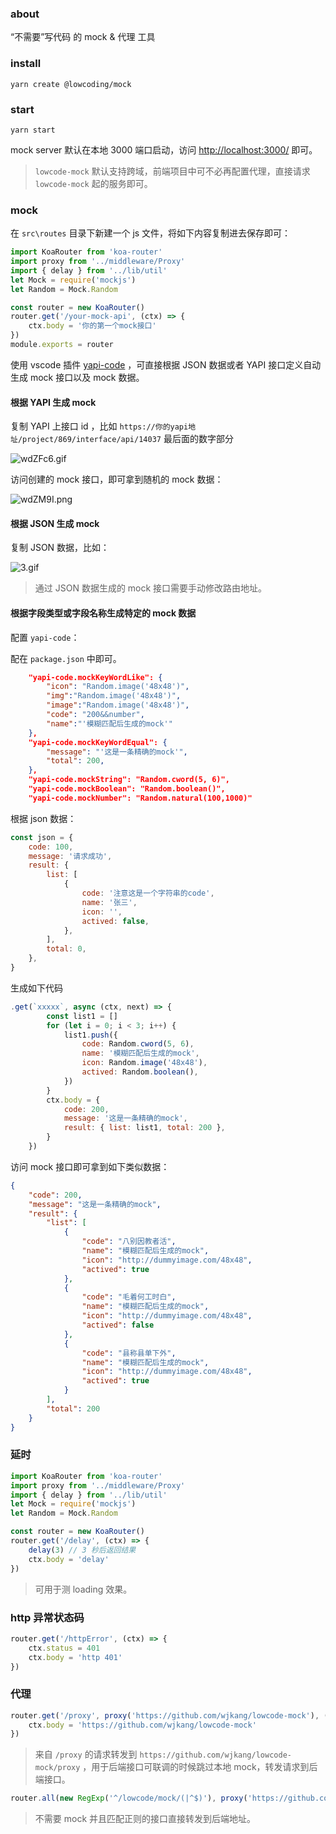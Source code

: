 ### about

“不需要”写代码 的 mock & 代理 工具

### install

`yarn create @lowcoding/mock`

### start

`yarn start`

mock server 默认在本地 3000 端口启动，访问 [http://localhost:3000/](http://localhost:3000/) 即可。

> `lowcode-mock` 默认支持跨域，前端项目中可不必再配置代理，直接请求 `lowcode-mock` 起的服务即可。

### mock

在 `src\routes` 目录下新建一个 js 文件，将如下内容复制进去保存即可：

```js
import KoaRouter from 'koa-router'
import proxy from '../middleware/Proxy'
import { delay } from '../lib/util'
let Mock = require('mockjs')
let Random = Mock.Random

const router = new KoaRouter()
router.get('/your-mock-api', (ctx) => {
	ctx.body = '你的第一个mock接口'
})
module.exports = router
```

使用 vscode 插件 [yapi-code](https://marketplace.visualstudio.com/items?itemName=wjkang.yapi-code) ，可直接根据 JSON 数据或者 YAPI 接口定义自动生成 mock 接口以及 mock 数据。

#### 根据 YAPI 生成 mock

复制 YAPI 上接口 id ，比如 `https://你的yapi地址/project/869/interface/api/14037` 最后面的数字部分

![wdZFc6.gif](https://s1.ax1x.com/2020/09/12/wdZFc6.gif)

访问创建的 mock 接口，即可拿到随机的 mock 数据：

![wdZM9I.png](https://s1.ax1x.com/2020/09/12/wdZM9I.png)

#### 根据 JSON 生成 mock

复制 JSON 数据，比如：

![3.gif](https://i.loli.net/2020/09/12/BC3vZwXaG1YqOl6.gif)

> 通过 JSON 数据生成的 mock 接口需要手动修改路由地址。

#### 根据字段类型或字段名称生成特定的 mock 数据

配置 `yapi-code`：

配在 `package.json` 中即可。

```json
	"yapi-code.mockKeyWordLike": {
		"icon": "Random.image('48x48')",
		"img":"Random.image('48x48')",
		"image":"Random.image('48x48')",
		"code": "200&&number",
		"name":"'模糊匹配后生成的mock'"
	},
	"yapi-code.mockKeyWordEqual": {
		"message": "'这是一条精确的mock'",
		"total": 200,
	},
	"yapi-code.mockString": "Random.cword(5, 6)",
	"yapi-code.mockBoolean": "Random.boolean()",
	"yapi-code.mockNumber": "Random.natural(100,1000)"

```

根据 json 数据：

```js
const json = {
	code: 100,
	message: '请求成功',
	result: {
		list: [
			{
				code: '注意这是一个字符串的code',
				name: '张三',
				icon: '',
				actived: false,
			},
		],
		total: 0,
	},
}
```

生成如下代码

```js
.get(`xxxxx`, async (ctx, next) => {
		const list1 = []
		for (let i = 0; i < 3; i++) {
			list1.push({
				code: Random.cword(5, 6),
				name: '模糊匹配后生成的mock',
				icon: Random.image('48x48'),
				actived: Random.boolean(),
			})
		}
		ctx.body = {
			code: 200,
			message: '这是一条精确的mock',
			result: { list: list1, total: 200 },
		}
	})
```

访问 mock 接口即可拿到如下类似数据：

```json
{
	"code": 200,
	"message": "这是一条精确的mock",
	"result": {
		"list": [
			{
				"code": "八别因教者活",
				"name": "模糊匹配后生成的mock",
				"icon": "http://dummyimage.com/48x48",
				"actived": true
			},
			{
				"code": "毛着何工时白",
				"name": "模糊匹配后生成的mock",
				"icon": "http://dummyimage.com/48x48",
				"actived": false
			},
			{
				"code": "县称县单下外",
				"name": "模糊匹配后生成的mock",
				"icon": "http://dummyimage.com/48x48",
				"actived": true
			}
		],
		"total": 200
	}
}
```

### 延时

```js
import KoaRouter from 'koa-router'
import proxy from '../middleware/Proxy'
import { delay } from '../lib/util'
let Mock = require('mockjs')
let Random = Mock.Random

const router = new KoaRouter()
router.get('/delay', (ctx) => {
	delay(3) // 3 秒后返回结果
	ctx.body = 'delay'
})
```

> 可用于测 loading 效果。

### http 异常状态码

```js
router.get('/httpError', (ctx) => {
	ctx.status = 401
	ctx.body = 'http 401'
})
```

### 代理

```js
router.get('/proxy', proxy('https://github.com/wjkang/lowcode-mock'), (ctx) => {
	ctx.body = 'https://github.com/wjkang/lowcode-mock'
})
```

> 来自 `/proxy` 的请求转发到 `https://github.com/wjkang/lowcode-mock/proxy` ，用于后端接口可联调的时候跳过本地 mock，转发请求到后端接口。

```js
router.all(new RegExp('^/lowcode/mock/(|^$)'), proxy('https://github.com/wjkang/lowcode-mock'))
```

> 不需要 mock 并且匹配正则的接口直接转发到后端地址。
